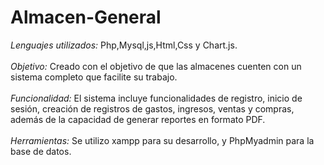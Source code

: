 # Almacen-General
*Lenguajes utilizados:* Php,Mysql,js,Html,Css y Chart.js. <br><br> 
*Objetivo:* Creado con el objetivo de que las almacenes cuenten con un sistema completo que facilite su trabajo. <br> <br>
*Funcionalidad:* El sistema incluye funcionalidades de registro, inicio de sesión, creación de registros de gastos, ingresos, ventas y compras, además de la capacidad de generar reportes en formato PDF. <br><br>
*Herramientas:* Se utilizo xampp para su desarrollo, y PhpMyadmin para la base de datos.
